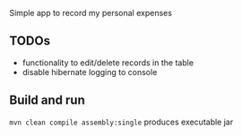 Simple app to record my personal expenses

## TODOs
- functionality to edit/delete records in the table
- disable hibernate logging to console

## Build and run
`mvn clean compile assembly:single`
produces executable jar


